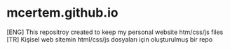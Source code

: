 # mcertem.github.io

[ENG] This repositroy created to keep my personal website htm/css/js files
[TR] Kişisel web sitemin html/css/js dosyaları için oluşturulmuş bir repo
